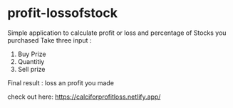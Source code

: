 # profit-lossofstock

Simple application to calculate profit or loss and percentage of Stocks you purchased
Take three input : 
1. Buy Prize 
2. Quantitiy 
3. Sell prize 

Final result : loss an profit you made

check out here: https://calciforprofitloss.netlify.app/
